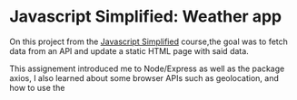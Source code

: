 
# Javascript Simplified: Weather app

On this project from the [Javascript Simplified](https://javascriptsimplified.com) course,the goal was to fetch data from an API and update a static HTML page with said data.

This assignement introduced me to Node/Express as well as the package axios, I also learned about some browser APIs such as geolocation, and how to use the <template> element for cloning purposes.
## Installation


1. Clone the repo, `cd` into the 'server' directory and run `npm install` in the terminal then once install is done run `npm run startDev`.

2. `cd` into the 'client' directory then open `index.html` in your browser.
